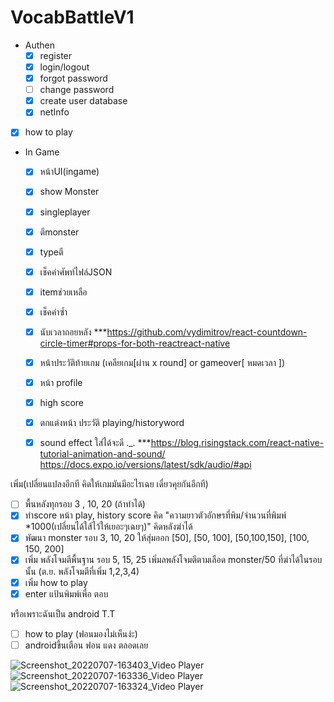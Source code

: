 
# VocabBattleV1
   - Authen
      - [x] register
      - [x] login/logout
      - [x] forgot password
      - [ ] change password
      - [x] create user database
      - [x] netInfo
   - [x] how to play
   - In Game
      - [x] หน้าUI(ingame)
      - [x] show Monster
      - [x] singleplayer
      - [x] ตีmonster
      - [x] typeตี
      - [x] เช็คคำศัพท์ไฟล์JSON
      - [x] itemช่วยเหลือ
      - [x] เช็คคำซ้ำ
      - [x] นับเวลาถอยหลัง ***https://github.com/vydimitrov/react-countdown-circle-timer#props-for-both-reactreact-native
      - [x] หน้าประวัติท้ายเกม (เคลียเกม[ผ่าน x round] or gameover[ หมดเวลา ]) 
      - [x] หน้า profile
      - [x] high score 
      - [x] ตกแต่งหน้า ประวัติ playing/historyword
      - [x] sound effect ใส่ได้จะดี ._. ***https://blog.risingstack.com/react-native-tutorial-animation-and-sound/
            https://docs.expo.io/versions/latest/sdk/audio/#api


   เพิ่ม(เปลี่ยนแปลงอีกที   คิดให้เกมมันมีอะไรเฉย เดี๋ยวคุยกันอีกที)
   - [ ] พื้นหลังทุกรอบ 3 , 10, 20   (ถ้าทำได้)
   - [x] ทำscore หน้า play, history score คิด "ความยาวตัวอักษรที่พิม/จำนวนที่พิมพ์ *1000(เปลี่ยนได้ใส้ไว้ให้เยอะๆเฉยๆ)"   คิดหลังฆ่าได้
   - [x] พัฒนา monster รอบ 3, 10, 20    ให้สุ่มออก [50], [50, 100], [50,100,150], [100, 150, 200]
   - [x] เพิ่ม พลังโจมตีพื้นฐาน รอบ 5, 15, 25 เพิ่มลพลังโจมตีตามเลือด monster/50 ที่ฆ่าได้ในรอบนั้น (ต.ย. พลังโจมตีที่เพิ่ม 1,2,3,4)
   - [x] เพิ่ม how to play
   - [x] enter แป้นพิมพ์เพื่อ ตอบ
   
   หรือเพราะฉันเป็น android T.T
   - [ ] how to play (ฟอนมองไม่เห็นง่ะ)
   - [ ] androidขึ้นเตือน ฟอน แดง ตลอดเลย

![Screenshot_20220707-163403_Video Player](https://user-images.githubusercontent.com/42912623/177742494-905711d8-e7ac-4f3e-8de5-4e3a681d1c4f.jpg)
![Screenshot_20220707-163336_Video Player](https://user-images.githubusercontent.com/42912623/177742512-83d82df0-a6a3-4aa1-beee-86a2f89a2965.jpg)
![Screenshot_20220707-163324_Video Player](https://user-images.githubusercontent.com/42912623/177742535-6aedd030-402f-4009-ae84-c34cd4cceef5.jpg)



